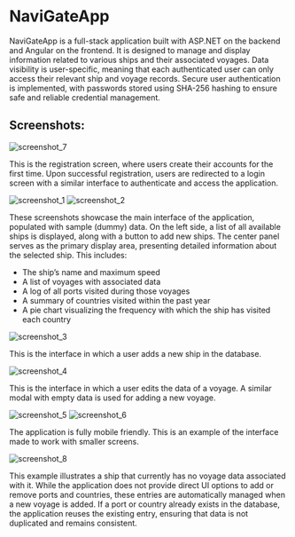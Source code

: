 # NaviGateApp
NaviGateApp is a full-stack application built with ASP.NET on the backend and Angular on the frontend. It is designed to manage and display information related to various ships and their associated voyages. Data visibility is user-specific, meaning that each authenticated user can only access their relevant ship and voyage records. Secure user authentication is implemented, with passwords stored using SHA-256 hashing to ensure safe and reliable credential management. 

## Screenshots:
![screenshot_7](https://github.com/user-attachments/assets/ec459312-b6a5-4283-bcde-7338bbb87fd9)

This is the registration screen, where users create their accounts for the first time. Upon successful registration, users are redirected to a login screen with a similar interface to authenticate and access the application.

![screenshot_1](https://github.com/user-attachments/assets/be448afd-4c1e-447d-8db3-a128290eacee)
![screenshot_2](https://github.com/user-attachments/assets/c4ff4e11-980f-4ac7-bca9-f760faabaa41)

These screenshots showcase the main interface of the application, populated with sample (dummy) data. On the left side, a list of all available ships is displayed, along with a button to add new ships. The center panel serves as the primary display area, presenting detailed information about the selected ship. This includes:

- The ship’s name and maximum speed
- A list of voyages with associated data
- A log of all ports visited during those voyages
- A summary of countries visited within the past year
- A pie chart visualizing the frequency with which the ship has visited each country

![screenshot_3](https://github.com/user-attachments/assets/ab42bdc3-8ccd-41a2-995f-95f431acdea6)

This is the interface in which a user adds a new ship in the database.

![screenshot_4](https://github.com/user-attachments/assets/28c2acae-55ff-4c04-93d8-1579f1373840)

This is the interface in which a user edits the data of a voyage. A similar modal with empty data is used for adding a new voyage.

![screenshot_5](https://github.com/user-attachments/assets/7dd2bdd7-7625-4330-9950-7c48d33a762b)
![screenshot_6](https://github.com/user-attachments/assets/b130baed-c784-456d-af51-30bf331cba30)

The application is fully mobile friendly. This is an example of the interface made to work with smaller screens.

![screenshot_8](https://github.com/user-attachments/assets/abf40a1d-3709-4d5a-90cb-83ef592b44e5)

This example illustrates a ship that currently has no voyage data associated with it. While the application does not provide direct UI options to add or remove ports and countries, these entries are automatically managed when a new voyage is added. If a port or country already exists in the database, the application reuses the existing entry, ensuring that data is not duplicated and remains consistent. 



